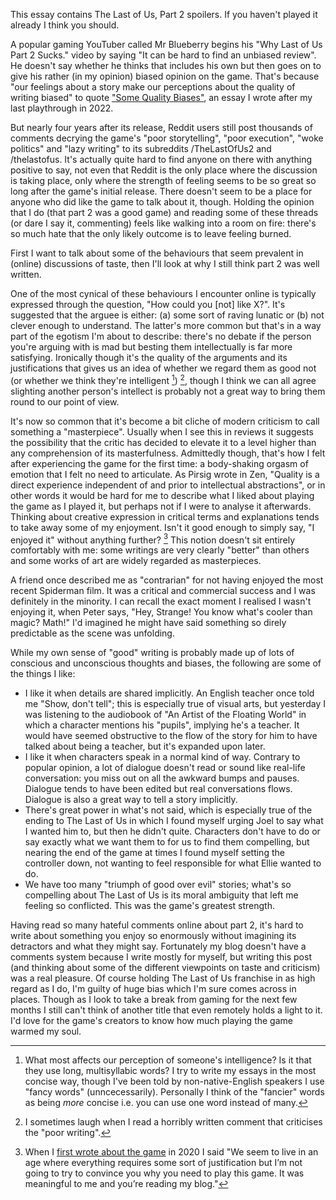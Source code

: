 This essay contains The Last of Us, Part 2 spoilers. If you haven't played it already I think you should.

A popular gaming YouTuber called Mr Blueberry begins his "Why Last of Us Part 2 Sucks." video by saying "It can be hard to find an unbiased review". He doesn't say whether he thinks that includes his own but then goes on to give his rather (in my opinion) biased opinion on the game. That's because "our feelings about a story make our perceptions about the quality of writing biased" to quote ["Some Quality Biases"](/some-quality-biases/), an essay I wrote after my last playthrough in 2022.

But nearly four years after its release, Reddit users still post thousands of comments decrying the game's "poor storytelling", "poor execution", "woke politics" and "lazy writing" to its subreddits /TheLastOfUs2 and /thelastofus. It's actually quite hard to find anyone on there with anything positive to say, not even that Reddit is the only place where the discussion is taking place, only where the strength of feeling seems to be so great so long after the game's initial release. There doesn't seem to be a place for anyone who did like the game to talk about it, though. Holding the opinion that I do (that part 2 was a good game) and reading some of these threads (or dare I say it, commenting) feels like walking into a room on fire: there's so much hate that the only likely outcome is to leave feeling burned.

First I want to talk about some of the behaviours that seem prevalent in (online) discussions of taste, then I'll look at why I still think part 2 was well written.

One of the most cynical of these behaviours I encounter online is typically expressed through the question, "How could you \[not\] like X?". It's suggested that the arguee is either: (a) some sort of raving lunatic or (b) not clever enough to understand. The latter's more common but that's in a way part of the egotism I'm about to describe: there's no debate if the person you're arguing with is mad but besting them intellectually is far more satisfying. Ironically though it's the quality of the arguments and its justifications that gives us an idea of whether we regard them as good not (or whether we think they're intelligent [^1]) [^2], though I think we can all agree slighting another person's intellect is probably not a great way to bring them round to our point of view.

It's now so common that it's become a bit cliche of modern criticism to call something a "masterpiece". Usually when I see this in reviews it suggests the possibility that the critic has decided to elevate it to a level higher than any comprehension of its masterfulness. Admittedly though, that's how I felt after experiencing the game for the first time: a body-shaking orgasm of emotion that I felt no need to articulate. As Pirsig wrote in Zen, "Quality is a direct experience independent of and prior to intellectual abstractions", or in other words it would be hard for me to describe what I liked about playing the game as I played it, but perhaps not if I were to analyse it afterwards. Thinking about creative expression in critical terms and explanations tends to take away some of my enjoyment. Isn't it good enough to simply say, "I enjoyed it" without anything further? [^3] This notion doesn't sit entirely comfortably with me: some writings are very clearly "better" than others and some works of art are widely regarded as masterpieces.

A friend once described me as "contrarian" for not having enjoyed the most recent Spiderman film. It was a critical and commercial success and I was definitely in the minority. I can recall the exact moment I realised I wasn't enjoying it, when Peter says, "Hey, Strange! You know what's cooler than magic? Math!" I'd imagined he might have said something so direly predictable as the scene was unfolding. 

While my own sense of "good" writing is probably made up of lots of conscious and unconscious thoughts and biases, the following are some of the things I like:

- I like it when details are shared implicitly. An English teacher once told me "Show, don't tell"; this is especially true of visual arts, but yesterday I was listening to the audiobook of "An Artist of the Floating World" in which a character mentions his "pupils", implying he's a teacher. It would have seemed obstructive to the flow of the story for him to have talked about being a teacher, but it's expanded upon later.
- I like it when characters speak in a normal kind of way. Contrary to popular opinion, a lot of dialogue doesn't read or sound like real-life conversation: you miss out on all the awkward bumps and pauses. Dialogue tends to have been edited but real conversations flows. Dialogue is also a great way to tell a story implicitly.
- There's great power in what's not said, which is especially true of the ending to The Last of Us in which I found myself urging Joel to say what I wanted him to, but then he didn't quite. Characters don't have to do or say exactly what we want them to for us to find them compelling, but nearing the end of the game at times I found myself setting the controller down, not wanting to feel responsible for what Ellie wanted to do.
- We have too many "triumph of good over evil" stories; what's so compelling about The Last of Us is its moral ambiguity that left me feeling so conflicted. This was the game's greatest strength.

Having read so many hateful comments online about part 2, it's hard to write about something you enjoy so enormously without imagining its detractors and what they might say. Fortunately my blog doesn't have a comments system because I write mostly for myself, but writing this post (and thinking about some of the different viewpoints on taste and criticism) was a real pleasure. Of course holding The Last of Us franchise in as high regard as I do, I'm guilty of huge bias which I'm sure comes across in places. Though as I look to take a break from gaming for the next few months I still can't think of another title that even remotely holds a light to it. I'd love for the game's creators to know how much playing the game warmed my soul.

[^1]: What most affects our perception of someone's intelligence? Is it that they use long, multisyllabic words? I try to write my essays in the most concise way, though I've been told by non-native-English speakers I use "fancy words" (unncecessarily). Personally I think of the "fancier" words as being _more_ concise i.e. you can use one word instead of many.

[^2]: I sometimes laugh when I read a horribly written comment that criticises the "poor writing".

[^3]: When I [first wrote about the game](/the-last-of-us-part-ii/) in 2020 I said "We seem to live in an age where everything requires some sort of justification but I’m not going to try to convince you why you need to play this game. It was meaningful to me and you’re reading my blog."